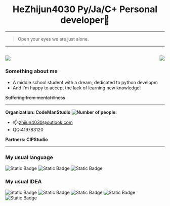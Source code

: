 <h1 align="center">HeZhijun4030 Py/Ja/C+ Personal developer🤔</h1>

---
> Open your eyes we are just alone.  
---
<img src="https://github-readme-stats.vercel.app/api?username=HeZhijun4030&show_icons=true&theme=github_dark&card_width=450&card_height=200"/><img align="right" src="https://github-readme-stats.vercel.app/api/top-langs/?username=HeZhijun4030&layout=compact&theme=github_dark&card_width=350&card_height=200"/>
--
### Something about me  
- A middle school student with a dream, dedicated to python developm
- And I'm happy to accept the lack of learning new knowledge!

~~Suffering from mental illness~~

---
**Organization: CodeManStudio <img src="https://img.shields.io/badge/Number of people:-1-red" alt="Number of people:"/>**
- 📫:zhijun4030@outlook.com
- QQ:419783120

**Partners: CIPStudio**

---
### My usual language
![Static Badge](https://img.shields.io/badge/-python-blue?style=for-the-badge&logo=python&logoColor=green)
![Static Badge](https://img.shields.io/badge/-java-blue?style=for-the-badge&logo=oracle&logoColor=white)
![Static Badge](https://img.shields.io/badge/-C++-purple?style=for-the-badge&logoColor=white)

### My usual IDEA
![Static Badge](https://img.shields.io/badge/-visual_studio-purple?style=for-the-badge&logo=visualstudio)
![Static Badge](https://img.shields.io/badge/-Visual_Studio_Code-blue?style=for-the-badge&logo=visualstudiocode&logoColor=white)
![Static Badge](https://img.shields.io/badge/-Vim-greem?style=for-the-badge&logo=vim&logoColor=white)
![Static Badge](https://img.shields.io/badge/-Pycharm-green?style=for-the-badge&logo=pycharm&logoColor=black&labelColor=white)
![Static Badge](https://img.shields.io/badge/-intellij_idea-red?style=for-the-badge&logo=intellijidea&logoColor=black&labelColor=white)
